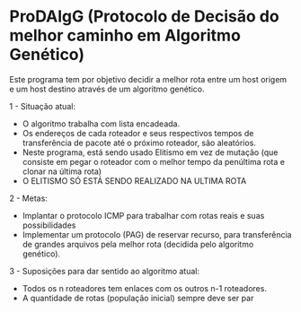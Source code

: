 # ProDAlgG (Protocolo de Decisão do melhor caminho em Algoritmo Genético) 

Este programa tem por objetivo decidir a melhor rota entre um host origem e um host destino através de um algoritmo genético.

1 - Situação atual:
 - O algoritmo trabalha com lista encadeada.
 - Os endereços de cada roteador e seus respectivos tempos de transferência de pacote até o próximo roteador, são aleatórios.
 - Neste programa, está sendo usado Elitismo em vez de mutação (que consiste em pegar o roteador com o melhor tempo da penúltima rota e clonar na última rota)
 - O ELITISMO SÓ ESTÁ SENDO REALIZADO NA ULTIMA ROTA
 
2 - Metas:
 - Implantar o protocolo ICMP para trabalhar com rotas reais e suas possibilidades
 - Implementar um protocolo (PAG) de reservar recurso, para transferência de grandes arquivos pela melhor rota (decidida pelo algoritmo genético).
 
3 - Suposições para dar sentido ao algoritmo atual: 
 - Todos os n roteadores tem enlaces com os outros n-1 roteadores.
 - A quantidade de rotas (população inicial) sempre deve ser par
